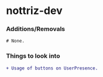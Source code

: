 # nottriz-dev

### Additions/Removals
```diff
# None.
```

### Things to look into
```diff
+ Usage of buttons on UserPresence.
```
